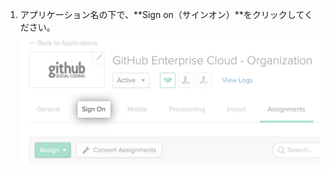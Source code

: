 1. アプリケーション名の下で、**Sign on（サインオン）**をクリックしてください。 ![Okta アプリケーションの [Sign on] タブ](/assets/images/help/saml/okta-sign-on-tab.png)
